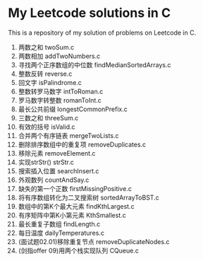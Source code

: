 # My Leetcode solutions in C

This is a repository of my solution of problems on Leetcode in C.

1. 两数之和 twoSum.c
2. 两数相加 addTwoNumbers.c
4. 寻找两个正序数组的中位数 findMedianSortedArrays.c
7. 整数反转 reverse.c
9. 回文字 isPalindrome.c
12. 整数转罗马数字 intToRoman.c
13. 罗马数字转整数 romanToInt.c
14. 最长公共前缀 longestCommonPrefix.c
15. 三数之和 threeSum.c
20. 有效的括号 isValid.c
21. 合并两个有序链表 mergeTwoLists.c
24. 删除排序数组中的重复项 removeDuplicates.c
27. 移除元素 removeElement.c
28. 实现strStr() strStr.c
35. 搜索插入位置 searchInsert.c
38. 外观数列 countAndSay.c
41. 缺失的第一个正数 firstMissingPositive.c
108. 将有序数组转化为二叉搜索树 sortedArrayToBST.c
215. 数组中的第K个最大元素 findKthLargest.c
378. 有序矩阵中第K小第元素 KthSmallest.c
718. 最长重复子数组 findLength.c
793. 每日温度 dailyTemperatures.c
0201. (面试题02.01)移除重复节点 removeDuplicateNodes.c
09. (剑指offer 09)用两个栈实现队列 CQueue.c
